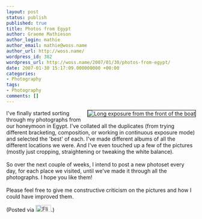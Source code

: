 ```yaml
---
layout: post
status: publish
published: true
title: Photos from Egypt
author: Graeme Mathieson
author_login: mathie
author_email: mathie@woss.name
author_url: http://woss.name/
wordpress_id: 382
wordpress_url: http://woss.name/2007/01/30/photos-from-egypt/
date: 2007-01-30 15:17:09.000000000 +00:00
categories:
- Photography
tags:
- Photography
comments: []
---
```

<a href="http://www.flickr.com/photos/mathie/374460546/" title="Long exposure from the front of the boat"><img src="http://farm1.static.flickr.com/164/374460546_b6ec73eb4b_m.jpg" alt="Long exposure from the front of the boat" class="alignright" style="border: solid 1px #000000; float: right;" /></a>I've finally started sorting through my photographs from our honeymoon in Egypt.  I've collated all the duplicates (from trying different bracketing, composition, or working in continuous exposure mode) and selected the 'best' of each.  I've made different albums of all the different locations we were.  And I've even touched up a few of the pictures (mostly just cropping, straightening or tweaking the white balance).<br />
<br />
So over the next couple of weeks, I intend to post a new photoset every day, for each place we visited, until we've made it through all the photographs.  I hope you like them!<br />
<br />
Please feel free to give me constructive criticism on the pictures and how I could have improved them.

(Posted via <a href="http://www.flickr.com/"><img alt="Flickr" src="http://www.flickr.com/images/flickr_logo_blog.gif" height="18" width="41" /></a>.)

